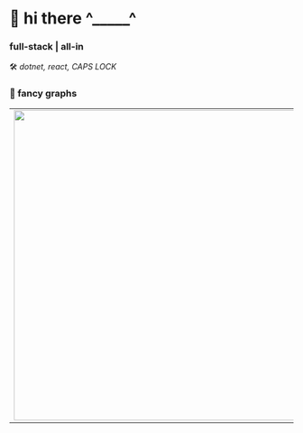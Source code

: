 # 🦄 hi there ^_____^

### full-stack | all-in
🛠 _dotnet, react, CAPS LOCK_

<!--<img src="src/thinking.gif" width="200px">-->

### 🤡 fancy graphs
<p align="center">
  <table>
  <tr>
      <td><img width="550px" align="left" src="https://github-readme-stats.vercel.app/api?username=stasandreich&hide_border=true&count_private=true&layout=compact&hide_title=true&show_icons=true&theme=cobalt" /></td>
      <td><img width="490px" src="https://github-readme-stats.vercel.app/api/top-langs/?username=stasandreich&hide=html&layout=compact&hide_border=true&hide_title=true&theme=cobalt" /></td>
  </tr>   
</table>
</p>
